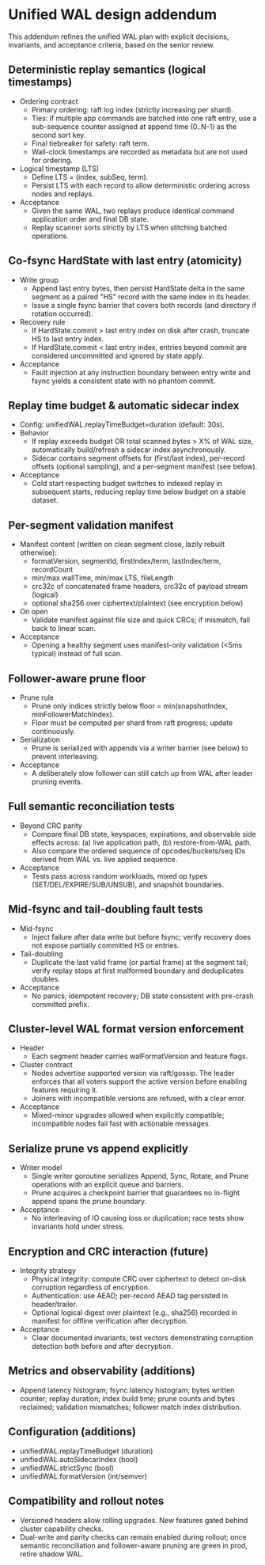 # Unified WAL design addendum

This addendum refines the unified WAL plan with explicit decisions, invariants, and acceptance criteria, based on the senior review.

## Deterministic replay semantics (logical timestamps)

- Ordering contract
  - Primary ordering: raft log index (strictly increasing per shard).
  - Ties: if multiple app commands are batched into one raft entry, use a sub-sequence counter assigned at append time (0..N-1) as the second sort key.
  - Final tiebreaker for safety: raft term.
  - Wall-clock timestamps are recorded as metadata but are not used for ordering.
- Logical timestamp (LTS)
  - Define LTS = (index, subSeq, term).
  - Persist LTS with each record to allow deterministic ordering across nodes and replays.
- Acceptance
  - Given the same WAL, two replays produce identical command application order and final DB state.
  - Replay scanner sorts strictly by LTS when stitching batched operations.

## Co-fsync HardState with last entry (atomicity)

- Write group
  - Append last entry bytes, then persist HardState delta in the same segment as a paired "HS" record with the same index in its header.
  - Issue a single fsync barrier that covers both records (and directory if rotation occurred).
- Recovery rule
  - If HardState.commit > last entry index on disk after crash, truncate HS to last entry index.
  - If HardState.commit < last entry index, entries beyond commit are considered uncommitted and ignored by state apply.
- Acceptance
  - Fault injection at any instruction boundary between entry write and fsync yields a consistent state with no phantom commit.

## Replay time budget & automatic sidecar index

- Config: unifiedWAL.replayTimeBudget=duration (default: 30s).
- Behavior
  - If replay exceeds budget OR total scanned bytes > X% of WAL size, automatically build/refresh a sidecar index asynchronously.
  - Sidecar contains segment offsets for (first/last index), per-record offsets (optional sampling), and a per-segment manifest (see below).
- Acceptance
  - Cold start respecting budget switches to indexed replay in subsequent starts, reducing replay time below budget on a stable dataset.

## Per-segment validation manifest

- Manifest content (written on clean segment close, lazily rebuilt otherwise):
  - formatVersion, segmentId, firstIndex/term, lastIndex/term, recordCount
  - min/max wallTime, min/max LTS, fileLength
  - crc32c of concatenated frame headers, crc32c of payload stream (logical)
  - optional sha256 over ciphertext/plaintext (see encryption below)
- On open
  - Validate manifest against file size and quick CRCs; if mismatch, fall back to linear scan.
- Acceptance
  - Opening a healthy segment uses manifest-only validation (<5ms typical) instead of full scan.

## Follower-aware prune floor

- Prune rule
  - Prune only indices strictly below floor = min(snapshotIndex, minFollowerMatchIndex).
  - Floor must be computed per shard from raft progress; update continuously.
- Serialization
  - Prune is serialized with appends via a writer barrier (see below) to prevent interleaving.
- Acceptance
  - A deliberately slow follower can still catch up from WAL after leader pruning events.

## Full semantic reconciliation tests

- Beyond CRC parity
  - Compare final DB state, keyspaces, expirations, and observable side effects across: (a) live application path, (b) restore-from-WAL path.
  - Also compare the ordered sequence of opcodes/buckets/seq IDs derived from WAL vs. live applied sequence.
- Acceptance
  - Tests pass across random workloads, mixed op types (SET/DEL/EXPIRE/SUB/UNSUB), and snapshot boundaries.

## Mid-fsync and tail-doubling fault tests

- Mid-fsync
  - Inject failure after data write but before fsync; verify recovery does not expose partially committed HS or entries.
- Tail-doubling
  - Duplicate the last valid frame (or partial frame) at the segment tail; verify replay stops at first malformed boundary and deduplicates doubles.
- Acceptance
  - No panics; idempotent recovery; DB state consistent with pre-crash committed prefix.

## Cluster-level WAL format version enforcement

- Header
  - Each segment header carries walFormatVersion and feature flags.
- Cluster contract
  - Nodes advertise supported version via raft/gossip. The leader enforces that all voters support the active version before enabling features requiring it.
  - Joiners with incompatible versions are refused, with a clear error.
- Acceptance
  - Mixed-minor upgrades allowed when explicitly compatible; incompatible nodes fail fast with actionable messages.

## Serialize prune vs append explicitly

- Writer model
  - Single writer goroutine serializes Append, Sync, Rotate, and Prune operations with an explicit queue and barriers.
  - Prune acquires a checkpoint barrier that guarantees no in-flight append spans the prune boundary.
- Acceptance
  - No interleaving of IO causing loss or duplication; race tests show invariants hold under stress.

## Encryption and CRC interaction (future)

- Integrity strategy
  - Physical integrity: compute CRC over ciphertext to detect on-disk corruption regardless of encryption.
  - Authentication: use AEAD; per-record AEAD tag persisted in header/trailer.
  - Optional logical digest over plaintext (e.g., sha256) recorded in manifest for offline verification after decryption.
- Acceptance
  - Clear documented invariants; test vectors demonstrating corruption detection both before and after decryption.

## Metrics and observability (additions)

- Append latency histogram; fsync latency histogram; bytes written counter; replay duration; index build time; prune counts and bytes reclaimed; validation mismatches; follower match index distribution.

## Configuration (additions)

- unifiedWAL.replayTimeBudget (duration)
- unifiedWAL.autoSidecarIndex (bool)
- unifiedWAL.strictSync (bool)
- unifiedWAL.formatVersion (int/semver)

## Compatibility and rollout notes

- Versioned headers allow rolling upgrades. New features gated behind cluster capability checks.
- Dual-write and parity checks can remain enabled during rollout; once semantic reconciliation and follower-aware pruning are green in prod, retire shadow WAL.

